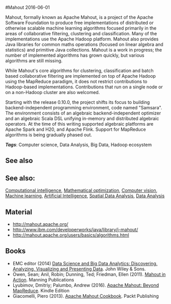 
#Mahout
2016-06-01

Mahout, formally known as Apache Mahout, is a project of the Apache Software Foundation to produce free implementations of distributed or otherwise scalable machine learning algorithms focused primarily in the areas of collaborative filtering, clustering and classification. Many of the implementations use the Apache Hadoop platform. Mahout also provides Java libraries for common maths operations (focused on linear algebra and statistics) and primitive Java collections. Mahout is a work in progress; the number of implemented algorithms has grown quickly, but various algorithms are still missing.

While Mahout's core algorithms for clustering, classification and batch based collaborative filtering are implemented on top of Apache Hadoop using the MapReduce paradigm, it does not restrict contributions to Hadoop-based implementations. Contributions that run on a single node or on a non-Hadoop cluster are also welcomed. 

Starting with the release 0.10.0, the project shifts its focus to building backend-independent programming environment, code named "Samsara". The environment consists of an algebraic backend-independent optimizer and an algebraic Scala DSL unifying in-memory and distributed algebraic operators. At the time of this writing supported algebraic platforms are Apache Spark and H20, and Apache Flink. Support for MapReduce algorithms is being gradually phased out.

***Tags***: Computer science, Data Analysis, Big Data, Hadoop ecosystem

## See also
## See also:
[Computational intelligence](/computational_intelligence), [Mathematical optimization](/mathematical_optimization), [Computer vision](/computer_vision), [Machine learning](/machine_learning), [Artificial Intelligence](/artificial_intelligence), [Spatial Data Analysis](/spatial_data_analysis), [Data Analysis](/data_analysis)
## Material
* http://mahout.apache.org/
* http://www.ibm.com/developerworks/java/library/j-mahout/
* http://mahout.apache.org/users/basics/algorithms.html

## Books
* EMC editor (2014) [Data Science and Big Data Analytics: Discovering, Analyzing, Visualizing and Presenting Data](https://www.goodreads.com/book/show/22263956-data-science-and-big-data-analytics). John Wiley & Sons.
* Owen, Sean; Anil, Robin; Dunning, Ted; Friedman, Ellen (2011). [Mahout in Action](https://www.goodreads.com/book/show/9546513-mahout-in-action). Manning Publications
* Lyubimov, Dmitriy; Palumbo, Andrew  (2016). [Apache Mahout: Beyond MapReduce](https://www.goodreads.com/book/show/29418520-apache-mahout). Kindle Edition
* Giacomelli, Piero (2013). [Apache Mahout Cookbook](https://www.goodreads.com/book/show/20388694-apache-mahout-cookbook). Packt Publishing


